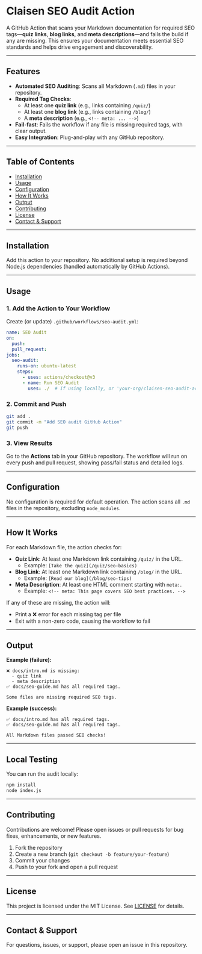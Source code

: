# Claisen SEO Audit Action

A GitHub Action that scans your Markdown documentation for required SEO tags—**quiz links**, **blog links**, and **meta descriptions**—and fails the build if any are missing. This ensures your documentation meets essential SEO standards and helps drive engagement and discoverability.

---

## Features
- **Automated SEO Auditing**: Scans all Markdown (`.md`) files in your repository.
- **Required Tag Checks**:
  - At least one **quiz link** (e.g., links containing `/quiz/`)
  - At least one **blog link** (e.g., links containing `/blog/`)
  - A **meta description** (e.g., `<!-- meta: ... -->`)
- **Fail-fast**: Fails the workflow if any file is missing required tags, with clear output.
- **Easy Integration**: Plug-and-play with any GitHub repository.

---

## Table of Contents
- [Installation](#installation)
- [Usage](#usage)
- [Configuration](#configuration)
- [How It Works](#how-it-works)
- [Output](#output)
- [Contributing](#contributing)
- [License](#license)
- [Contact & Support](#contact--support)

---

## Installation

Add this action to your repository. No additional setup is required beyond Node.js dependencies (handled automatically by GitHub Actions).

---

## Usage

### 1. Add the Action to Your Workflow

Create (or update) `.github/workflows/seo-audit.yml`:

```yaml
name: SEO Audit
on:
  push:
  pull_request:
jobs:
  seo-audit:
    runs-on: ubuntu-latest
    steps:
      - uses: actions/checkout@v3
      - name: Run SEO Audit
        uses: ./  # If using locally, or 'your-org/claisen-seo-audit-action@v1' if published
```

### 2. Commit and Push

```sh
git add .
git commit -m "Add SEO audit GitHub Action"
git push
```

### 3. View Results

Go to the **Actions** tab in your GitHub repository. The workflow will run on every push and pull request, showing pass/fail status and detailed logs.

---

## Configuration

No configuration is required for default operation. The action scans all `.md` files in the repository, excluding `node_modules`.

---

## How It Works

For each Markdown file, the action checks for:

- **Quiz Link**: At least one Markdown link containing `/quiz/` in the URL.
  - Example: `[Take the quiz](/quiz/seo-basics)`
- **Blog Link**: At least one Markdown link containing `/blog/` in the URL.
  - Example: `[Read our blog](/blog/seo-tips)`
- **Meta Description**: At least one HTML comment starting with `meta:`.
  - Example: `<!-- meta: This page covers SEO best practices. -->`

If any of these are missing, the action will:
- Print a ❌ error for each missing tag per file
- Exit with a non-zero code, causing the workflow to fail

---

## Output

**Example (failure):**
```
❌ docs/intro.md is missing:
  - quiz link
  - meta description
✅ docs/seo-guide.md has all required tags.

Some files are missing required SEO tags.
```

**Example (success):**
```
✅ docs/intro.md has all required tags.
✅ docs/seo-guide.md has all required tags.

All Markdown files passed SEO checks!
```

---

## Local Testing

You can run the audit locally:

```sh
npm install
node index.js
```

---

## Contributing

Contributions are welcome! Please open issues or pull requests for bug fixes, enhancements, or new features.

1. Fork the repository
2. Create a new branch (`git checkout -b feature/your-feature`)
3. Commit your changes
4. Push to your fork and open a pull request

---

## License

This project is licensed under the MIT License. See [LICENSE](LICENSE) for details.

---

## Contact & Support

For questions, issues, or support, please open an issue in this repository.
